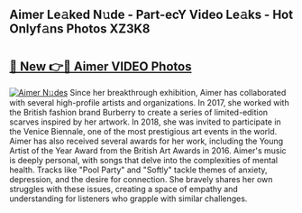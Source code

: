 ## Aimer Le𝚊ked N𝚞de - Part-ecY Video Le𝚊ks - Hot Onlyf𝚊ns Photos XZ3K8

# <h2><a href="http://ab85646.deff.icu/?id=Aimer">🔗 New 👉🔴 Aimer VIDEO Photos</a></h2>

[![Aimer N𝚞des](https://i.imgur.com/rIISA9y.gif)](http://ab85646.deff.icu/?id=Aimer)
Since her breakthrough exhibition, Aimer has collaborated with several high-profile artists and organizations. In 2017, she worked with the British fashion brand Burberry to create a series of limited-edition scarves inspired by her artwork. In 2018, she was invited to participate in the Venice Biennale, one of the most prestigious art events in the world. Aimer has also received several awards for her work, including the Young Artist of the Year Award from the British Art Awards in 2016. Aimer's music is deeply personal, with songs that delve into the complexities of mental health. Tracks like "Pool Party" and "Softly" tackle themes of anxiety, depression, and the desire for connection. She bravely shares her own struggles with these issues, creating a space of empathy and understanding for listeners who grapple with similar challenges.

